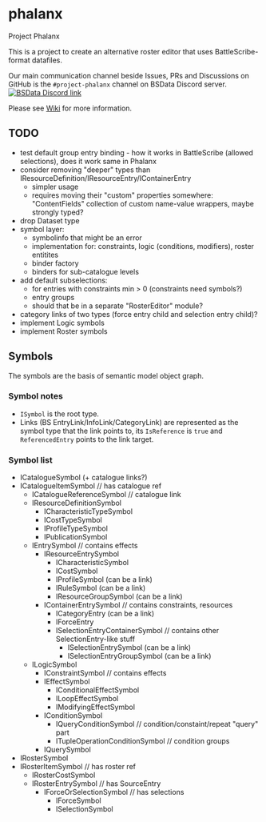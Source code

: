 # phalanx

Project Phalanx

This is a project to create an alternative roster editor that uses BattleScribe-format datafiles.

Our main communication channel beside Issues, PRs and Discussions on GitHub is the `#project-phalanx` channel on BSData Discord server.
[![BSData Discord link](https://img.shields.io/discord/558412685981777922?style=popout-square)](https://www.bsdata.net/discord)

Please see [Wiki](https://github.com/BSData/phalanx/wiki) for more information.

## TODO

- test default group entry binding - how it works in BattleScribe (allowed selections), does it work same in Phalanx
- consider removing "deeper" types than IResourceDefinition/IResourceEntry/IContainerEntry
  - simpler usage
  - requires moving their "custom" properties somewhere: "ContentFields" collection of custom name-value wrappers, maybe strongly typed?
- drop Dataset type
- symbol layer:
  - symbolinfo that might be an error
  - implementation for: constraints, logic (conditions, modifiers), roster entitites
  - binder factory
  - binders for sub-catalogue levels
- add default subselections:
  - for entries with constraints min > 0 (constraints need symbols?)
  - entry groups
  - should that be in a separate "RosterEditor" module?
- category links of two types (force entry child and selection entry child)?
- implement Logic symbols
- implement Roster symbols

## Symbols

The symbols are the basis of semantic model object graph.

### Symbol notes

- `ISymbol` is the root type.
- Links (BS EntryLink/InfoLink/CategoryLink) are represented as the symbol type
that the link points to, its `IsReference` is `true` and `ReferencedEntry` points
to the link target.

### Symbol list

- ICatalogueSymbol (+ catalogue links?)
- ICatalogueItemSymbol // has catalogue ref
  - ICatalogueReferenceSymbol // catalogue link
  - IResourceDefinitionSymbol
    - ICharacteristicTypeSymbol
    - ICostTypeSymbol
    - IProfileTypeSymbol
    - IPublicationSymbol
  - IEntrySymbol // contains effects
    - IResourceEntrySymbol
      - ICharacteristicSymbol
      - ICostSymbol
      - IProfileSymbol (can be a link)
      - IRuleSymbol (can be a link)
      - IResourceGroupSymbol (can be a link)
    - IContainerEntrySymbol // contains constraints, resources
      - ICategoryEntry (can be a link)
      - IForceEntry
      - ISelectionEntryContainerSymbol // contains other SelectionEntry-like stuff
        - ISelectionEntrySymbol (can be a link)
        - ISelectionEntryGroupSymbol (can be a link)
  - ILogicSymbol
    - IConstraintSymbol // contains effects
    - IEffectSymbol
      - IConditionalEffectSymbol
      - ILoopEffectSymbol
      - IModifyingEffectSymbol
    - IConditionSymbol
      - IQueryConditionSymbol // condition/constaint/repeat "query" part
      - ITupleOperationConditionSymbol // condition groups
    - IQuerySymbol
- IRosterSymbol
- IRosterItemSymbol // has roster ref
  - IRosterCostSymbol
  - IRosterEntrySymbol // has SourceEntry
    - IForceOrSelectionSymbol // has selections
      - IForceSymbol
      - ISelectionSymbol
